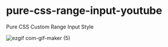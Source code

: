 # pure-css-range-input-youtube

Pure CSS Custom Range Input Style

![ezgif com-gif-maker (5)](https://user-images.githubusercontent.com/97748602/180823055-55dc93c7-a01e-4692-b564-aa23e96a25a8.gif)
